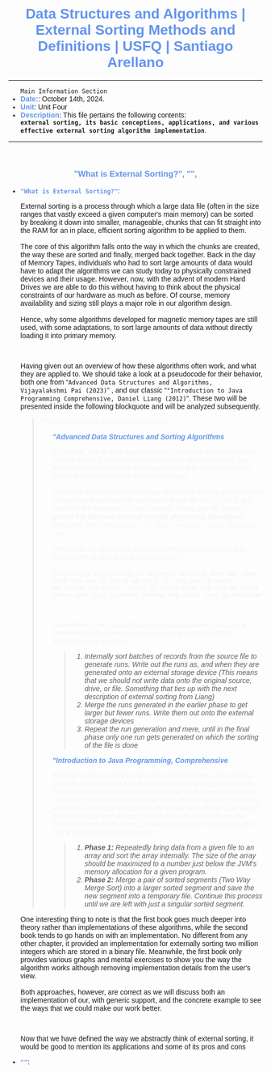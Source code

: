 <br>
<h1 style=" color: cornflowerblue; text-align: center; font-family: 'Consolas', sans-serif;">
Data Structures and Algorithms | External Sorting Methods and Definitions | USFQ | Santiago Arellano
</h1>


***
<ul style="font-family: 'Consolas', sans-serif;">
<code >Main Information Section</code>
<li><b style="color: cornflowerblue; font-weight: bold">Date:</b>: October 14th, 2024. </li>
<li><b style="color: cornflowerblue; font-weight: bold">Unit</b>:  Unit Four</li>
<li><b style="color: cornflowerblue; font-weight: bold">Description</b>: This file pertains the following contents: <code><b>
external sorting, its basic conceptions, applications, and various effective external sorting algorithm implementation</b></code>.</li>
</ul>

***
<br>
<h3 style=" color: cornflowerblue; text-align: center; font-family: 'Consolas', sans-serif;">
"What is External Sorting?", "", 
</h3>
<ul style="font-family: Consolas, sans-serif">
<li><code style="color: cornflowerblue; font-weight: bold">"What is External Sorting?"</code>:
<p>
External sorting is a process through which a large data file (often in the size ranges that vastly exceed a given 
computer's main memory) can be sorted by breaking it down into smaller, manageable, chunks that can fit straight into the RAM
for an in place, efficient sorting algorithm to be applied to them.
<br><br>
The core of this algorithm falls onto the way in which the chunks are created, the way these are sorted and finally, 
merged back together. Back in the day of Memory Tapes, individuals who had to sort large amounts of data would have to
adapt the algorithms we can study today to physically constrained devices and their usage. However, now, with the advent
of modern Hard Drives we are able to do this without having to think about the physical constraints of our hardware as much 
as before. Of course, memory availability and sizing still plays a major role in our algorithm design.
<br><br>
Hence, why some algorithms developed for magnetic memory tapes are still used, with some adaptations, to sort large amounts 
of data without directly loading it into primary memory. 
</p>
<br>
<p>Having given out an overview of how these algorithms often work, and what they are applied to. We should take a look
at a pseudocode for their behavior, both one from <q><code>Advanced Data Structures and Algorithms, Vijayalakshmi Pai (2023)</code></q>
, and our classic <q><code>"Introduction to Java Programming Comprehensive, Daniel Liang (2012)</code></q>. These two will 
be presented inside the following blockquote and will be analyzed subsequently.</p>
<blockquote style="font-style: italic; color: whitesmoke"> 
<q>Thinking about Abstract External Sorting</q>
<ul>
<li><b style="color: cornflowerblue; font-weight: bold">"Advanced Data Structures and Sorting Algorithms</b>: 
<p>In general, due to their larger volumes, files and data sources are usually stored in external memory objects. For 
this reason, any algorithm implemented in this regard must take into account the physical limitations of the device
of storage.
<br><br>
The basic idea behind the concept of external sorting is the division of larger data sources into batches that can be 
read, sorted, and stored in the computer's main memory. These can be sorted by <b>any of the efficient internal sorting
algorithms developed</b>. Moreover, from this <code>batches of data concept, comes the term <b>run</b></code>. 
<br>
<br>
<q>A <b>run</b> can be defined as the overarching process of sorting a given batch of data from a larger source.</q>
<br><br>
Interestingly, <b><code>the variety of external sorting does not come from the way in which we sort, or the way in which
we divide the data, rather it comes from the way we merge these runs back together before the final sort is obtained</code></b>
</p>
<br><p>Nevertheless, we can define a main pseudocode of sorts, or a methodology to be more precise, that any external sorting
algorithm must abide to</p>
<blockquote>
<ul style=" list-style: -moz-japanese-formal">
<li>Internally sort batches of records from the source file to generate runs. Write out the runs as, and when they are 
generated onto an external storage device (This means that we should not write data onto the original source, drive, or file. 
Something that ties up with the next description of external sorting from Liang)</li>
<li>Merge the runs generated in the earlier phase to get larger but fewer runs. Write them out onto the external 
storage devices</li>
<li>Repeat the run generation and mere, until in the final phase only one run gets generated on which the sorting of the file
is done</li>
</ul>
</blockquote>
</li>
<li><b style="color: cornflowerblue; font-weight: bold"> "Introduction to Java Programming, Comprehensive</b>: 
<p>External sort is a way through which programmers can sort data sources that cannot fit into the main memory, as opposed, 
to the heavy reliance of in-memory sorting done by the previous internal sorting algorithms. To remedy this dependency, 
we can consider a variation of insertion sort (Generally a Two Way Merge Sort, which grabs two runs and merges them before 
recursively doing the same until one is left alone). These general steps can be taken to sort a large external data source</p>
<blockquote>
<ul style="list-style: -moz-japanese-formal">
<li><b>Phase 1:</b> Repeatedly bring data from a given file to an array and sort the array internally. The size of the array
should be maximized to a number just below the JVM's memory allocation for a given program.</li>
<li><b>Phase 2:</b> Merge a pair of sorted segments (Two Way Merge Sort) into a larger sorted segment and save the new segment
into a temporary file. Continue this process until we are left with just a singular sorted segment.</li>
</ul>
</blockquote>
</li>
</ul>
</blockquote>
<p>One interesting thing to note is that the first book goes much deeper into theory rather than implementations of these 
algorithms, while the second book tends to go hands on with an implementation. No different from any other chapter, it provided
an implementation for externally sorting two million integers which are stored in a binary file. Meanwhile, the first book 
only provides various graphs and mental exercises to show you the way the algorithm works although removing implementation 
details from the user's view.
<br><br>
Both approaches, however, are correct as we will discuss both an implementation of our, with generic support, and the 
concrete example to see the ways that we could make our work better.
</p>
<br>
<p>Now that we have defined the way we abstractly think of external sorting, it would be good to mention its applications 
and some of its pros and cons</p>
</li>
<!--! A comment to Separate them all -->
<li><code style="color: cornflowerblue; font-weight: bold">""</code>:</li>
</ul>